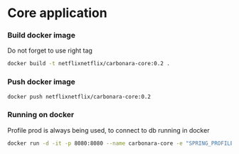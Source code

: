 # Core application

### Build docker image
Do not forget to use right tag
```bash
docker build -t netflixnetflix/carbonara-core:0.2 .
```

### Push docker image
```bash
docker push netflixnetflix/carbonara-core:0.2
```

### Running on docker
Profile prod is always being used, to connect to db running in docker
```bash
docker run -d -it -p 8080:8080 --name carbonara-core -e "SPRING_PROFILES_ACTIVE=prod" --add-host host.docker.internal:host-gateway netflixnetflix/carbonara-core:0.2
```
